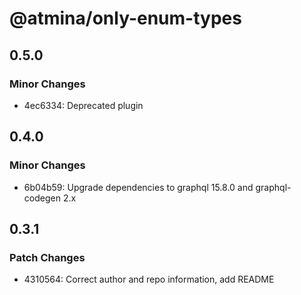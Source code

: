 # @atmina/only-enum-types

## 0.5.0

### Minor Changes

- 4ec6334: Deprecated plugin

## 0.4.0

### Minor Changes

- 6b04b59: Upgrade dependencies to graphql 15.8.0 and graphql-codegen 2.x

## 0.3.1

### Patch Changes

- 4310564: Correct author and repo information, add README
